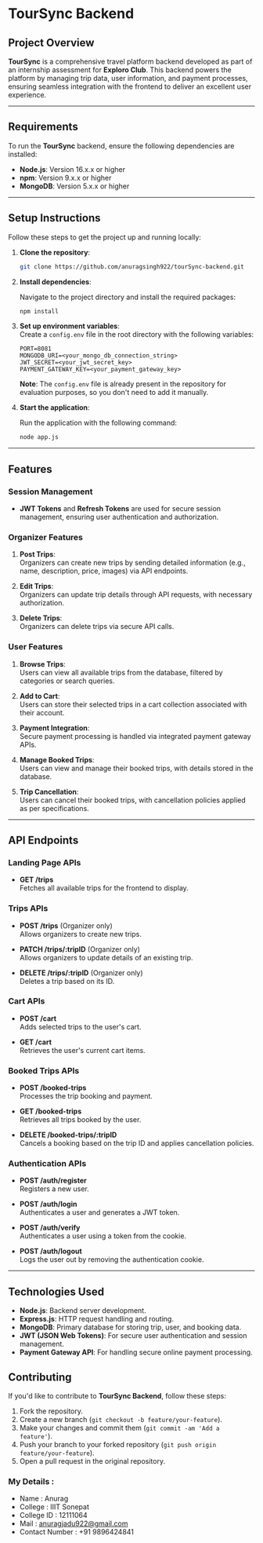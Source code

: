 # **TourSync Backend**

## **Project Overview**

**TourSync** is a comprehensive travel platform backend developed as part of an internship assessment for **Exploro Club**. This backend powers the platform by managing trip data, user information, and payment processes, ensuring seamless integration with the frontend to deliver an excellent user experience.

---

## **Requirements**

To run the **TourSync** backend, ensure the following dependencies are installed:

- **Node.js**: Version 16.x.x or higher
- **npm**: Version 9.x.x or higher
- **MongoDB**: Version 5.x.x or higher

---

## **Setup Instructions**

Follow these steps to get the project up and running locally:

1. **Clone the repository**:

   ```bash
   git clone https://github.com/anuragsingh922/tourSync-backend.git
   ```

2. **Install dependencies**:

   Navigate to the project directory and install the required packages:

   ```bash
   npm install
   ```

3. **Set up environment variables**:  
   Create a `config.env` file in the root directory with the following variables:

   ```env
   PORT=8081
   MONGODB_URI=<your_mongo_db_connection_string>
   JWT_SECRET=<your_jwt_secret_key>
   PAYMENT_GATEWAY_KEY=<your_payment_gateway_key>
   ```

   **Note**: The `config.env` file is already present in the repository for evaluation purposes, so you don't need to add it manually.

4. **Start the application**:

   Run the application with the following command:

   ```bash
   node app.js
   ```

---

## **Features**

### **Session Management**
- **JWT Tokens** and **Refresh Tokens** are used for secure session management, ensuring user authentication and authorization.

### **Organizer Features**

1. **Post Trips**:  
   Organizers can create new trips by sending detailed information (e.g., name, description, price, images) via API endpoints.

2. **Edit Trips**:  
   Organizers can update trip details through API requests, with necessary authorization.

3. **Delete Trips**:  
   Organizers can delete trips via secure API calls.

### **User Features**

1. **Browse Trips**:  
   Users can view all available trips from the database, filtered by categories or search queries.

2. **Add to Cart**:  
   Users can store their selected trips in a cart collection associated with their account.

3. **Payment Integration**:  
   Secure payment processing is handled via integrated payment gateway APIs.

4. **Manage Booked Trips**:  
   Users can view and manage their booked trips, with details stored in the database.

5. **Trip Cancellation**:  
   Users can cancel their booked trips, with cancellation policies applied as per specifications.

---

## **API Endpoints**

### **Landing Page APIs**

- **GET /trips**  
  Fetches all available trips for the frontend to display.

### **Trips APIs**

- **POST /trips** (Organizer only)  
  Allows organizers to create new trips.

- **PATCH /trips/:tripID** (Organizer only)  
  Allows organizers to update details of an existing trip.

- **DELETE /trips/:tripID** (Organizer only)  
  Deletes a trip based on its ID.

### **Cart APIs**

- **POST /cart**  
  Adds selected trips to the user's cart.

- **GET /cart**  
  Retrieves the user's current cart items.

### **Booked Trips APIs**

- **POST /booked-trips**  
  Processes the trip booking and payment.

- **GET /booked-trips**  
  Retrieves all trips booked by the user.

- **DELETE /booked-trips/:tripID**  
  Cancels a booking based on the trip ID and applies cancellation policies.

### **Authentication APIs**

- **POST /auth/register**  
  Registers a new user.

- **POST /auth/login**  
  Authenticates a user and generates a JWT token.

- **POST /auth/verify**  
  Authenticates a user using a token from the cookie.

- **POST /auth/logout**  
  Logs the user out by removing the authentication cookie.

---

## **Technologies Used**

- **Node.js**: Backend server development.
- **Express.js**: HTTP request handling and routing.
- **MongoDB**: Primary database for storing trip, user, and booking data.
- **JWT (JSON Web Tokens)**: For secure user authentication and session management.
- **Payment Gateway API**: For handling secure online payment processing.

## **Contributing**

If you'd like to contribute to **TourSync Backend**, follow these steps:

1. Fork the repository.
2. Create a new branch (`git checkout -b feature/your-feature`).
3. Make your changes and commit them (`git commit -am 'Add a feature'`).
4. Push your branch to your forked repository (`git push origin feature/your-feature`).
5. Open a pull request in the original repository.



### My Details :

- Name : Anurag
- College : IIIT Sonepat
- College ID : 12111064
- Mail : anuragjadu922@gmail.com
- Contact Number : +91 9896424841